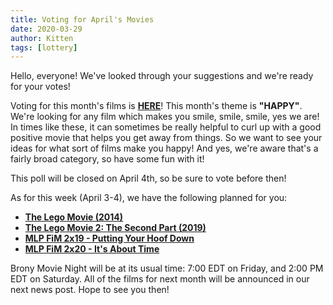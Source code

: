 ```yaml
---
title: Voting for April's Movies
date: 2020-03-29
author: Kitten
tags: [lottery]
---
```


Hello, everyone!  We've looked through your suggestions and we're ready for your votes!

Voting for this month's films is **[HERE][lotto]**!  This month's theme is **"HAPPY"**.  We're looking for any film which makes you smile, smile, smile, yes we are!  In times like these, it can sometimes be really helpful to curl up with a good positive movie that helps you get away from things.  So we want to see your ideas for what sort of films make you happy!  And yes, we're aware that's a fairly broad category, so have some fun with it!

This poll will be closed on April 4th, so be sure to vote before then!

As for this week (April 3-4), we have the following planned for you:
-	**[The Lego Movie (2014)][m1]**
-	**[The Lego Movie 2: The Second Part (2019)][m2]**
-	**[MLP FiM 2x19 - Putting Your Hoof Down][p1]**
-	**[MLP FiM 2x20 - It's About Time][p2]**

Brony Movie Night will be at its usual time: 7:00 EDT on Friday, and 2:00 PM EDT on Saturday.  All of the films for next month will be announced in our next news post.  Hope to see you then!

[lotto]: https://docs.google.com/forms/d/e/1FAIpQLSczoL83FWI388VLFF-Lx8XbOh-iKFek04Ue2OzoGN45XCD9Ag/viewform
[m1]: https://www.imdb.com/title/tt1490017/
[m2]: https://www.imdb.com/title/tt3513498/
[p1]: https://www.imdb.com/title/tt2230279/
[p2]: https://www.imdb.com/title/tt2237435/
